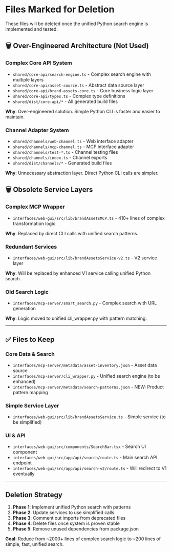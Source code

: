 # Files Marked for Deletion

These files will be deleted once the unified Python search engine is implemented and tested.

## 🗑️ Over-Engineered Architecture (Not Used)

### Complex Core API System
- `shared/core-api/search-engine.ts` - Complex search engine with multiple layers
- `shared/core-api/asset-source.ts` - Abstract data source layer  
- `shared/core-api/brand-assets-core.ts` - Core business logic layer
- `shared/core-api/types.ts` - Complex type definitions
- `shared/dist/core-api/*` - All generated build files

**Why**: Over-engineered solution. Simple Python CLI is faster and easier to maintain.

### Channel Adapter System  
- `shared/channels/web-channel.ts` - Web interface adapter
- `shared/channels/mcp-channel.ts` - MCP interface adapter
- `shared/channels/test-*.ts` - Channel testing files
- `shared/channels/index.ts` - Channel exports
- `shared/dist/channels/*` - Generated build files

**Why**: Unnecessary abstraction layer. Direct Python CLI calls are simpler.

## 🗑️ Obsolete Service Layers

### Complex MCP Wrapper
- `interfaces/web-gui/src/lib/brandAssetsMCP.ts` - 410+ lines of complex transformation logic

**Why**: Replaced by direct CLI calls with unified search patterns.

### Redundant Services
- `interfaces/web-gui/src/lib/brandAssetsService-v2.ts` - V2 service layer

**Why**: Will be replaced by enhanced V1 service calling unified Python search.

### Old Search Logic  
- `interfaces/mcp-server/smart_search.py` - Complex search with URL generation

**Why**: Logic moved to unified cli_wrapper.py with pattern matching.

---

## ✅ Files to Keep

### Core Data & Search
- `interfaces/mcp-server/metadata/asset-inventory.json` - Asset data source
- `interfaces/mcp-server/cli_wrapper.py` - Unified search engine (to be enhanced)
- `interfaces/mcp-server/metadata/search-patterns.json` - NEW: Product pattern mapping

### Simple Service Layer
- `interfaces/web-gui/src/lib/brandAssetsService.ts` - Simple service (to be simplified)

### UI & API
- `interfaces/web-gui/src/components/SearchBar.tsx` - Search UI component
- `interfaces/web-gui/src/app/api/search/route.ts` - Main search API endpoint  
- `interfaces/web-gui/src/app/api/search-v2/route.ts` - Will redirect to V1 eventually

---

## Deletion Strategy

1. **Phase 1**: Implement unified Python search with patterns
2. **Phase 2**: Update services to use simplified calls  
3. **Phase 3**: Comment out imports from deprecated files
4. **Phase 4**: Delete files once system is proven stable
5. **Phase 5**: Remove unused dependencies from package.json

**Goal**: Reduce from ~2000+ lines of complex search logic to ~200 lines of simple, fast, unified search.